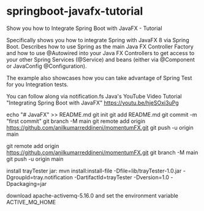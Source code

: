 # springboot-javafx-tutorial
Show you how to Integrate Spring Boot with JavaFX  - Tutorial

Specifically shows you how to integrate Spring with JavaFX 8 via Spring Boot.
Describes how to use Spring as the main Java FX Controller Factory and
how to use @Autowired into your Java FX Controllers to get access
to your other Spring Services (@Service) and beans (either via @Component or
JavaConfig @Configuration).

The example also showcases how you can take advantage of Spring Test for
you Integration tests.

You can follow along via notification.fs Java's YouTube Video Tutorial 
"Integrating Spring Boot with JavaFX" https://youtu.be/hjeSOxi3uPg




echo "# JavaFX" >> README.md
git init
git add README.md
git commit -m "first commit"
git branch -M main
git remote add origin https://github.com/anilkumarreddineni/momentumFX.git
git push -u origin main

git remote add origin https://github.com/anilkumarreddineni/momentumFX.git
git branch -M main
git push -u origin main

install trayTester jar:
mvn install:install-file -Dfile=lib/trayTester-1.0.jar -DgroupId=tray.notification -DartifactId=trayTester -Dversion=1.0 -Dpackaging=jar

download apache-activemq-5.16.0 and set the environment variable ACTIVE_MQ_HOME
